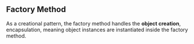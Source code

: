 ## Factory Method
As a creational pattern, the factory method handles the **object creation**, encapsulation, meaning object instances are instantiated inside the factory method. 
